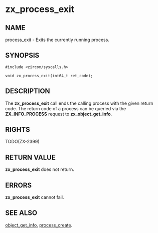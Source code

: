 # zx_process_exit

## NAME

process_exit - Exits the currently running process.

## SYNOPSIS

```
#include <zircon/syscalls.h>

void zx_process_exit(int64_t ret_code);

```

## DESCRIPTION

The **zx_process_exit** call ends the calling process with the given
return code. The return code of a process can be queried via the
**ZX_INFO_PROCESS** request to **zx_object_get_info**.

## RIGHTS

<!-- Updated by scripts/update-docs-from-abigen, do not edit this section manually. -->

TODO(ZX-2399)

## RETURN VALUE

**zx_process_exit** does not return.

## ERRORS

**zx_process_exit** cannot fail.

## SEE ALSO

[object_get_info](object_get_info.md),
[process_create](process_create.md).
